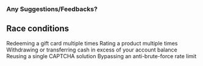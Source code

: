 ### Any Suggestions/Feedbacks?

## Race conditions

  Redeeming a gift card multiple times
  Rating a product multiple times
  Withdrawing or transferring cash in excess of your account balance
  Reusing a single CAPTCHA solution
  Bypassing an anti-brute-force rate limit
